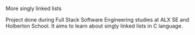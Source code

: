 More singly linked lists

Project done during Full Stack Software Engineering studies at ALX SE and Holberton School. It aims to learn about singly linked lists in C language.
